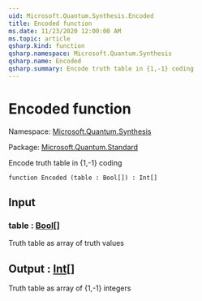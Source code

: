 ```yaml
---
uid: Microsoft.Quantum.Synthesis.Encoded
title: Encoded function
ms.date: 11/23/2020 12:00:00 AM
ms.topic: article
qsharp.kind: function
qsharp.namespace: Microsoft.Quantum.Synthesis
qsharp.name: Encoded
qsharp.summary: Encode truth table in {1,-1} coding
---
```


# Encoded function

Namespace: [Microsoft.Quantum.Synthesis](xref:Microsoft.Quantum.Synthesis)

Package: [Microsoft.Quantum.Standard](https://nuget.org/packages/Microsoft.Quantum.Standard)


Encode truth table in {1,-1} coding

```qsharp
function Encoded (table : Bool[]) : Int[]
```


## Input

### table : [Bool](xref:microsoft.quantum.lang-ref.bool)[]

Truth table as array of truth values



## Output : [Int](xref:microsoft.quantum.lang-ref.int)[]

Truth table as array of {1,-1} integers